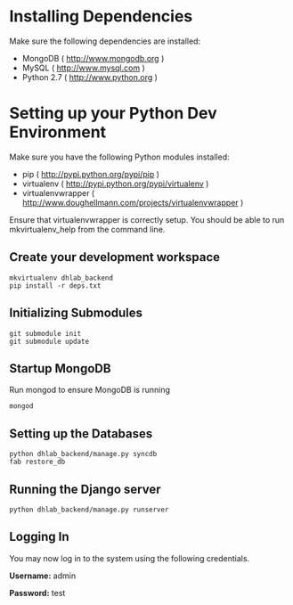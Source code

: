 # Installing Dependencies

Make sure the following dependencies are installed:

- MongoDB ( http://www.mongodb.org )
- MySQL ( http://www.mysql.com )
- Python 2.7 ( http://www.python.org )


# Setting up your Python Dev Environment


Make sure you have the following Python modules installed:

- pip ( http://pypi.python.org/pypi/pip )
- virtualenv ( http://pypi.python.org/pypi/virtualenv )
- virtualenvwrapper ( http://www.doughellmann.com/projects/virtualenvwrapper )

Ensure that virtualenvwrapper is correctly setup. You should be able to run mkvirtualenv_help from the command line.


## Create your development workspace

    mkvirtualenv dhlab_backend
    pip install -r deps.txt

## Initializing Submodules

    git submodule init
    git submodule update

## Startup MongoDB

Run mongod to ensure MongoDB is running

    mongod

## Setting up the Databases

    python dhlab_backend/manage.py syncdb
    fab restore_db

## Running the Django server

    python dhlab_backend/manage.py runserver

## Logging In

You may now log in to the system using the following credentials.

**Username:** admin

**Password:** test

